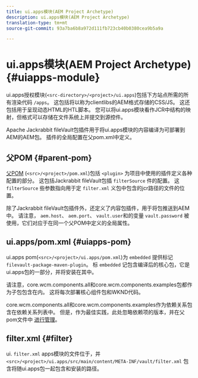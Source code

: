 ```yaml
---
title: ui.apps模块(AEM Project Archetype)
description: ui.apps模块(AEM Project Archetype)
translation-type: tm+mt
source-git-commit: 93a7ba6b8a972d111fb723cb40b0380cea9b5a9a

---
```



# ui.apps模块(AEM Project Archetype) {#uiapps-module}

ui.apps授权模块(`<src-directory>/<project>/ui.apps`)包括下方站点所需的所有渲染代码 `/apps`。 这包括将以称为clientlibs的AEM格式存储的CSS/JS。 这还包括用于呈现动态HTML的HTL脚本。 您可以将ui.apps模块看作JCR中结构的映射，但格式可以存储在文件系统上并提交到源控件。

Apache Jackrabbit fileVault包插件用于将ui.apps模块的内容编译为可部署到AEM的AEM包。 插件的全局配置在父pom.xml中定义。

## 父POM {#parent-pom}

[父POM](overview.md#parent-pom) (`<src>/<project>/pom.xml`)包括 `<plugin>` 为项目中使用的插件定义各种配置的部分。 这包括Jackrabbit fileVault包插 `filterSource` 件的配置。 这 `filterSource` 些参数指向用于定 `filter.xml` 义包中包含的jcr路径的文件的位置。

除了Jackrabbit fileVault包插件外，还定义了内容包插件，用于将包推送到AEM中。 请注意， `aem.host`、 `aem.port`、 `vault.user`和的变量 `vault.password` 被使用，它们对应于在同一个父POM中定义的全局属性。

## ui.apps/pom.xml {#uiapps-pom}

ui.apps pom(`<src>/<project>/ui.apps/pom.xml`)为 `embedded` 提供标记 `filevault-package-maven-plugin`。 标 `embedded` 记包含编译后的核心包，它是ui.apps包的一部分，并将安装在其中。

请注意，core.wcm.components.all和core.wcm.components.examples包都作为子包包含在内。 这将每次部署核心组件包和WKND代码。

core.wcm.components.all和core.wcm.components.examples作为依赖关系包含在依赖关系列表中。 但是，作为最佳实践，此处忽略依赖项的版本，并在父pom文件中 [进行管理](overview.md#core-components)。

## filter.xml {#filter}

ui. `filter.xml` apps模块的文件位于，并 `<src>/<project>/ui.apps/src/main/content/META-INF/vault/filter.xml` 包含将随ui.apps包一起包含和安装的路径。
